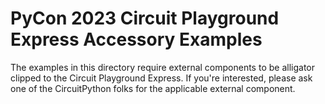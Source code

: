 # PyCon 2023 Circuit Playground Express Accessory Examples

The examples in this directory require external components to be alligator clipped to the Circuit
Playground Express. If you're interested, please ask one of the CircuitPython folks for the
applicable external component.